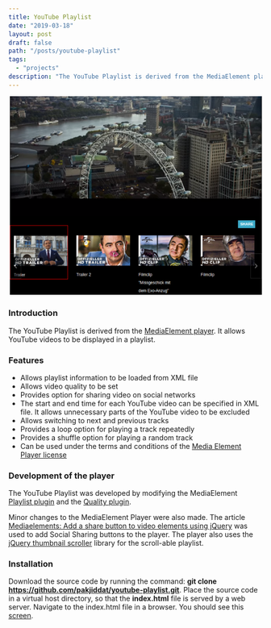 ```yaml
---
title: YouTube Playlist
date: "2019-03-18"
layout: post
draft: false
path: "/posts/youtube-playlist"
tags:
  - "projects"
description: "The YouTube Playlist is derived from the MediaElement player. It allows YouTube videos to be displayed in a playlist."
---
```


![YouTube Playlist](./youtube-playlist.png)

### Introduction
The YouTube Playlist is derived from the [MediaElement player](http://mediaelementjs.com/). It allows YouTube videos to be displayed in a playlist.

### Features

* Allows playlist information to be loaded from XML file
* Allows video quality to be set
* Provides option for sharing video on social networks
* The start and end time for each YouTube video can be specified in XML file. It allows unnecessary parts of the YouTube video to be excluded
* Allows switching to next and previous tracks
* Provides a loop option for playing a track repeatedly
* Provides a shuffle option for playing a random track
* Can be used under the terms and conditions of the [Media Element Player license](https://github.com/mediaelement/mediaelement/blob/master/LICENSE)

### Development of the player
The YouTube Playlist was developed by modifying the MediaElement [Playlist plugin](https://github.com/mediaelement/mediaelement-plugins/blob/master/docs/playlist.md) and the [Quality plugin](https://github.com/mediaelement/mediaelement-plugins/blob/master/docs/quality.md).

Minor changes to the MediaElement Player were also made. The article [Mediaelements: Add a share button to video elements using jQuery](https://xparkmedia.com/blog/mediaelements-add-a-share-button-to-video-elements-using-jquery/) was used to add Social Sharing buttons to the player. The player also uses the [jQuery thumbnail scroller](http://manos.malihu.gr/jquery-thumbnail-scroller/) library for the scroll-able playlist.

### Installation
Download the source code by running the command: **git clone https://github.com/pakjiddat/youtube-playlist.git**. Place the source code in a virtual host directory, so that the **index.html** file is served by a web server. Navigate to the index.html file in a browser. You should see this [screen](#youtube-screen).

